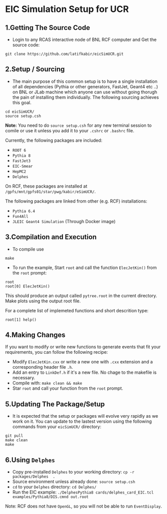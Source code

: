 EIC Simulation Setup for UCR
=============================


1.Getting The Source Code
--------------------------
- Login to any RCAS interactive node of BNL RCF computer and Get the source code: 
```
git clone https://github.com/latifkabir/eicSimUCR.git
```

2.Setup / Sourcing
--------------------

- The main purpose of this common setup is to have a single installation of all dependencies (Pythia or other generators, FastJet, Geant4 etc ..) on BNL or JLab machine which anyone can use without going thorugh the pain of installing them individually. The following sourcing achieves this goal. 

```
cd eicSimUCR/
source setup.csh
```
**Note:** You need to do `source setup.csh` for any new terminal session to comile or use it unless you add it to your `.cshrc` or `.bashrc` file.

Currently, the following packages are included:

- `ROOT 6`
- `Pythia 8`
- `FastJet3`
- `EIC-Smear`
- `HepMC2`
- `Delphes`

On RCF, these packages are installed at `/gpfs/mnt/gpfs01/star/pwg/kabir/eSimUCR/`.

The following packages are linked from other (e.g. RCF) installations:

- `Pythia 6.4`
- `Fun4All`
- `JLEIC Geant4 Simulation` (Through Docker image)


3.Compilation and Execution
------------------------
- To compile use
```
make
```
- To run the example, Start `root` and call the function `ElecJetKin()` from the `root` prompt:
```
root
root[0] ElecJetKin()
```
This should produce an output called `pytree.root` in the current directory. Make plots using the output root file.

For a complete list of implemeted functions and short descrition type:
```
root[1] help()
```

4.Making Changes
--------------------
If you want to modify or write new functions to generate events that fit your requirements, you can follow the following recipe:

- Modify `ElecJetKin.cxx` or write a new one with `.cxx` extension and a corresponding header file `.h`.
- Add an entry to `LinkDef.h` if it's a new file. No chage to the makefile is necessary.
- Compile with: `make clean && make`
- Star `root` and call your function from the `root` prompt.


5.Updating The Package/Setup
--------------------------------
- It is expected that the setup or packages will evolve very rapidly as we work on it. You can update to the lastest version using the following commands from your `eicSimUCR/` directory:

```
git pull
make clean
make
```

6.Using `Delphes`
------------------

- Copy pre-installed `Delphes` to your working directory: `cp -r packages/Delphes  .`
- Source environment unless already done: `source setup.csh`
- `cd` to your `Delphes` directory: `cd Delphes/`
- Run the EIC example: `./DelphesPythia8 cards/delphes_card_EIC.tcl examples/Pythia8/DIS.cmnd out.root`

Note: RCF does not have `OpenGL`, so you will not be able to run `EventDisplay`.


